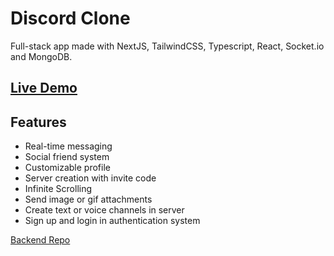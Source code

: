 # Discord Clone

Full-stack app made with NextJS, TailwindCSS, Typescript, React, Socket.io and MongoDB.

## [Live Demo](https://discord-clone-qxoz.onrender.com/)

## Features

- Real-time messaging
- Social friend system
- Customizable profile
- Server creation with invite code
- Infinite Scrolling
- Send image or gif attachments
- Create text or voice channels in server
- Sign up and login in
  authentication system

[Backend Repo](https://github.com/cColds/discord-clone-server)
